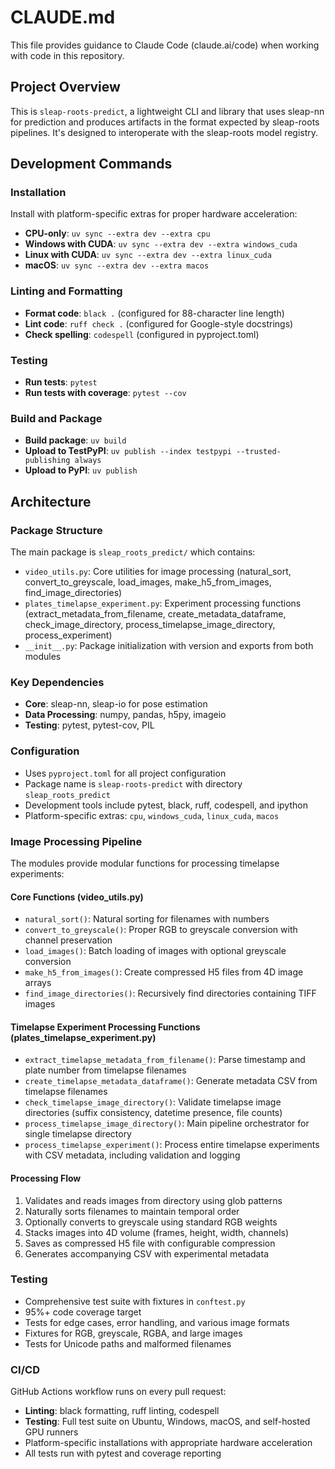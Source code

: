 # CLAUDE.md

This file provides guidance to Claude Code (claude.ai/code) when working with code in this repository.

## Project Overview

This is `sleap-roots-predict`, a lightweight CLI and library that uses sleap-nn for prediction and produces artifacts in the format expected by sleap-roots pipelines. It's designed to interoperate with the sleap-roots model registry.

## Development Commands

### Installation
Install with platform-specific extras for proper hardware acceleration:
- **CPU-only**: `uv sync --extra dev --extra cpu`
- **Windows with CUDA**: `uv sync --extra dev --extra windows_cuda`
- **Linux with CUDA**: `uv sync --extra dev --extra linux_cuda`
- **macOS**: `uv sync --extra dev --extra macos`

### Linting and Formatting
- **Format code**: `black .` (configured for 88-character line length)
- **Lint code**: `ruff check .` (configured for Google-style docstrings)
- **Check spelling**: `codespell` (configured in pyproject.toml)

### Testing
- **Run tests**: `pytest`
- **Run tests with coverage**: `pytest --cov`

### Build and Package
- **Build package**: `uv build`
- **Upload to TestPyPI**: `uv publish --index testpypi --trusted-publishing always`
- **Upload to PyPI**: `uv publish`

## Architecture

### Package Structure
The main package is `sleap_roots_predict/` which contains:
- `video_utils.py`: Core utilities for image processing (natural_sort, convert_to_greyscale, load_images, make_h5_from_images, find_image_directories)
- `plates_timelapse_experiment.py`: Experiment processing functions (extract_metadata_from_filename, create_metadata_dataframe, check_image_directory, process_timelapse_image_directory, process_experiment)
- `__init__.py`: Package initialization with version and exports from both modules

### Key Dependencies
- **Core**: sleap-nn, sleap-io for pose estimation
- **Data Processing**: numpy, pandas, h5py, imageio
- **Testing**: pytest, pytest-cov, PIL

### Configuration
- Uses `pyproject.toml` for all project configuration
- Package name is `sleap-roots-predict` with directory `sleap_roots_predict`
- Development tools include pytest, black, ruff, codespell, and ipython
- Platform-specific extras: `cpu`, `windows_cuda`, `linux_cuda`, `macos`

### Image Processing Pipeline
The modules provide modular functions for processing timelapse experiments:

#### Core Functions (video_utils.py)
- `natural_sort()`: Natural sorting for filenames with numbers
- `convert_to_greyscale()`: Proper RGB to greyscale conversion with channel preservation
- `load_images()`: Batch loading of images with optional greyscale conversion
- `make_h5_from_images()`: Create compressed H5 files from 4D image arrays
- `find_image_directories()`: Recursively find directories containing TIFF images

#### Timelapse Experiment Processing Functions (plates_timelapse_experiment.py)
- `extract_timelapse_metadata_from_filename()`: Parse timestamp and plate number from timelapse filenames
- `create_timelapse_metadata_dataframe()`: Generate metadata CSV from timelapse filenames
- `check_timelapse_image_directory()`: Validate timelapse image directories (suffix consistency, datetime presence, file counts)
- `process_timelapse_image_directory()`: Main pipeline orchestrator for single timelapse directory
- `process_timelapse_experiment()`: Process entire timelapse experiments with CSV metadata, including validation and logging

#### Processing Flow
1. Validates and reads images from directory using glob patterns
2. Naturally sorts filenames to maintain temporal order
3. Optionally converts to greyscale using standard RGB weights
4. Stacks images into 4D volume (frames, height, width, channels)
5. Saves as compressed H5 file with configurable compression
6. Generates accompanying CSV with experimental metadata

### Testing
- Comprehensive test suite with fixtures in `conftest.py`
- 95%+ code coverage target
- Tests for edge cases, error handling, and various image formats
- Fixtures for RGB, greyscale, RGBA, and large images
- Tests for Unicode paths and malformed filenames

### CI/CD
GitHub Actions workflow runs on every pull request:
- **Linting**: black formatting, ruff linting, codespell
- **Testing**: Full test suite on Ubuntu, Windows, macOS, and self-hosted GPU runners
- Platform-specific installations with appropriate hardware acceleration
- All tests run with pytest and coverage reporting